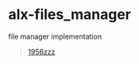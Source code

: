 # alx-files_manager
file manager implementation

<blockquote class="imgur-embed-pub" lang="en" data-id="a/O6wBOCI"  ><a href="//imgur.com/a/O6wBOCI">1956zzz</a></blockquote><script async src="//s.imgur.com/min/embed.js" charset="utf-8"></script>